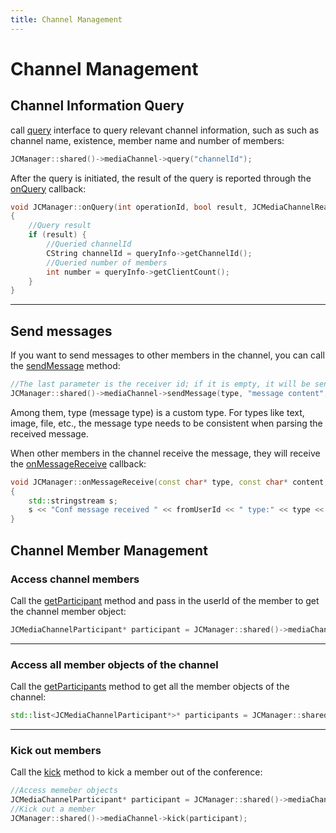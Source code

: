```yaml
---
title: Channel Management
---
```

# Channel Management

## Channel Information Query

call
[query](https://developer.juphoon.com/portal/reference/V2.1/windows/C++/html/class_j_c_media_channel.html#af7ccf465a6ddb05aa4ff22f5f61eab10)
interface to query relevant channel information, such as such as channel
name, existence, member name and number of members:

``````cpp
JCManager::shared()->mediaChannel->query("channelId");
``````

After the query is initiated, the result of the query is reported
through the
[onQuery](https://developer.juphoon.com/portal/reference/V2.1/windows/C++/html/class_j_c_media_channel_callback.html#a864db3251f12affc38f7c95c7fdccab1)
callback:

``````cpp
void JCManager::onQuery(int operationId, bool result, JCMediaChannelReason reason, JCMediaChannelQueryInfo* queryInfo)
{
    //Query result
    if (result) {
        //Queried channelId
        CString channelId = queryInfo->getChannelId();
        //Queried number of members
        int number = queryInfo->getClientCount();
    }
}
``````

-----

## Send messages

If you want to send messages to other members in the channel, you can
call the
[sendMessage](https://developer.juphoon.com/portal/reference/V2.1/windows/C++/html/class_j_c_media_channel.html#aa67711141ad0883ad8f2dce0ea631b48)
method:

``````cpp
//The last parameter is the receiver id; if it is empty, it will be sent to all members in the channel
JCManager::shared()->mediaChannel->sendMessage(type, "message content", NULL);
``````

Among them, type (message type) is a custom type. For types like text,
image, file, etc., the message type needs to be consistent when parsing
the received message.

When other members in the channel receive the message, they will receive
the
[onMessageReceive](https://developer.juphoon.com/portal/reference/V2.1/windows/C++/html/class_j_c_media_channel_callback.html#a6f6b72922ebc576d94f55dc153b1209d)
callback:

``````cpp
void JCManager::onMessageReceive(const char* type, const char* content, const char* fromUserId)
{
    std::stringstream s;
    s << "Conf message received " << fromUserId << " type:" << type << " content:" << JCTool::Utf8ToGB2312(content);
}
``````

## Channel Member Management

### Access channel members

Call the
[getParticipant](https://developer.juphoon.com/portal/reference/V2.1/windows/C++/html/class_j_c_media_channel.html#a0fd6477db77a60df91fa615b814ac796)
method and pass in the userId of the member to get the channel member
object:

``````cpp
JCMediaChannelParticipant* participant = JCManager::shared()->mediaChannel->getParticipant(userId);
``````

-----

### Access all member objects of the channel

Call the
[getParticipants](https://developer.juphoon.com/portal/reference/V2.1/windows/C++/html/class_j_c_media_channel.html#a3baccb9d05486fb20ff8d206284f609e)
method to get all the member objects of the channel:

``````cpp
std::list<JCMediaChannelParticipant*>* participants = JCManager::shared()->mediaChannel->getParticipants();
``````

-----

### Kick out members

Call the
[kick](https://developer.juphoon.com/portal/reference/V2.1/windows/C++/html/class_j_c_media_channel.html#aa5ee1e5334beb9ca63a8dc7110aaf6c0)
method to kick a member out of the conference:

``````cpp
//Access memeber objects
JCMediaChannelParticipant* participant = JCManager::shared()->mediaChannel->getParticipant(userId);
//Kick out a member
JCManager::shared()->mediaChannel->kick(participant);
``````
